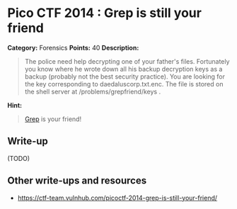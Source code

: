 # Pico CTF 2014 : Grep is still your friend

**Category:** Forensics
**Points:** 40
**Description:**

>The police need help decrypting one of your father's files. Fortunately you know where he wrote down all his backup decryption keys as a backup (probably not the best security practice). You are looking for the key corresponding to daedaluscorp.txt.enc. The file is stored on the shell server at /problems/grepfriend/keys .

**Hint:**
>[Grep](http://www.uccs.edu/~ahitchco/grep/) is your friend!

## Write-up

(TODO)

## Other write-ups and resources

* <https://ctf-team.vulnhub.com/picoctf-2014-grep-is-still-your-friend/>
